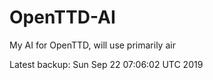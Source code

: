 # OpenTTD-AI
My AI for OpenTTD, will use primarily air

Latest backup: Sun Sep 22 07:06:02 UTC 2019
